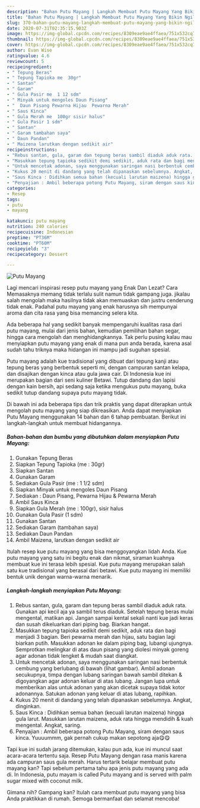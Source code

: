 ```yaml
---
description: "Bahan Putu Mayang | Langkah Membuat Putu Mayang Yang Bikin Ngiler"
title: "Bahan Putu Mayang | Langkah Membuat Putu Mayang Yang Bikin Ngiler"
slug: 370-bahan-putu-mayang-langkah-membuat-putu-mayang-yang-bikin-ngiler
date: 2020-07-31T02:35:15.903Z
image: https://img-global.cpcdn.com/recipes/8309eae9ae4ffaea/751x532cq70/putu-mayang-foto-resep-utama.jpg
thumbnail: https://img-global.cpcdn.com/recipes/8309eae9ae4ffaea/751x532cq70/putu-mayang-foto-resep-utama.jpg
cover: https://img-global.cpcdn.com/recipes/8309eae9ae4ffaea/751x532cq70/putu-mayang-foto-resep-utama.jpg
author: Evan Wise
ratingvalue: 4.6
reviewcount: 5
recipeingredient:
- " Tepung Beras"
- " Tepung Tapioka me  30gr"
- " Santan"
- " Garam"
- " Gula Pasir me  1 12 sdm"
- " Minyak untuk mengoles Daun Pisang"
- "  Daun Pisang Pewarna Hijau  Pewarna Merah"
- " Saus Kinca"
- " Gula Merah me  100gr sisir halus"
- " Gula Pasir 1 sdm"
- " Santan"
- " Garam tambahan saya"
- " Daun Pandan"
- " Maizena larutkan dengan sedikit air"
recipeinstructions:
- "Rebus santan, gula, garam dan tepung beras sambil diaduk aduk rata. Gunakan api kecil aja ya sambil terus diaduk. Setelah tepung beras mulai mengental, matikan api. Jangan sampai kental sekali nanti kue jadi keras dan susah dikeluarkan dari piping bag. Biarkan hangat."
- "Masukkan tepung tapioka sedikit demi sedikit, aduk rata dan bagi menjadi 3 bagian. Beri pewarna merah dan hijau, satu bagian lagi biarkan putih. Masukkan adonan ke dalam piping bag, lubangi ujungnya. Semprotkan melingkar di atas daun pisang yang diolesi minyak goreng agar adonan tidak lengket &amp; mudah saat diangkat."
- "Untuk mencetak adonan, saya menggunakan saringan nasi berbentuk cembung yang berlubang di bawah (lihat gambar). Ambil adonan secukupnya, timpa dengan lubang saringan bawah sambil ditekan &amp; digoyangkan agar adonan keluar di atas lubang. Jangan lupa untuk memberikan alas untuk adonan yang akan dicetak supaya tidak kotor adonannya. Satukan adonan yang keluar di atas lubang, rapihkan."
- "Kukus 20 menit di dandang yang telah dipanaskan sebelumnya. Angkat, dinginkan."
- "Saus Kinca : Didihkan semua bahan (kecuali larutan maizena) hingga gula larut. Masukkan larutan maizena, aduk rata hingga mendidih &amp; kuah mengental. Angkat, saring."
- "Penyajian : Ambil beberapa potong Putu Mayang, siram dengan saus kinca. Yuuuummm, gak pernah cukup makan sepotong aja😋😋"
categories:
- Resep
tags:
- putu
- mayang

katakunci: putu mayang 
nutrition: 240 calories
recipecuisine: Indonesian
preptime: "PT36M"
cooktime: "PT60M"
recipeyield: "3"
recipecategory: Dessert

---
```



![Putu Mayang](https://img-global.cpcdn.com/recipes/8309eae9ae4ffaea/751x532cq70/putu-mayang-foto-resep-utama.jpg)

Lagi mencari inspirasi resep putu mayang yang Enak Dan Lezat? Cara Memasaknya memang tidak terlalu sulit namun tidak gampang juga. jikalau salah mengolah maka hasilnya tidak akan memuaskan dan justru cenderung tidak enak. Padahal putu mayang yang enak harusnya sih mempunyai aroma dan cita rasa yang bisa memancing selera kita.

Ada beberapa hal yang sedikit banyak mempengaruhi kualitas rasa dari putu mayang, mulai dari jenis bahan, kemudian pemilihan bahan segar, hingga cara mengolah dan menghidangkannya. Tak perlu pusing kalau mau menyiapkan putu mayang yang enak di mana pun anda berada, karena asal sudah tahu triknya maka hidangan ini mampu jadi suguhan spesial.

Putu mayang adalah kue tradisional yang dibuat dari tepung kanji atau tepung beras yang berbentuk seperti mi, dengan campuran santan kelapa, dan disajikan dengan kinca atau gula jawa cair. Di Indonesia kue ini merupakan bagian dari seni kuliner Betawi. Tutup dandang dan lapisi dengan kain bersih, api sedang saja ketika mengukus putu mayang, buka sedikit tutup dandang supaya putu mayang tidak.


Di bawah ini ada beberapa tips dan trik praktis yang dapat diterapkan untuk mengolah putu mayang yang siap dikreasikan. Anda dapat menyiapkan Putu Mayang menggunakan 14 bahan dan 6 tahap pembuatan. Berikut ini langkah-langkah untuk membuat hidangannya.

<!--inarticleads1-->

##### Bahan-bahan dan bumbu yang dibutuhkan dalam menyiapkan Putu Mayang:

1. Gunakan  Tepung Beras
1. Siapkan  Tepung Tapioka (me : 30gr)
1. Siapkan  Santan
1. Gunakan  Garam
1. Sediakan  Gula Pasir (me : 1 1/2 sdm)
1. Siapkan  Minyak untuk mengoles Daun Pisang
1. Sediakan  : Daun Pisang, Pewarna Hijau &amp; Pewarna Merah
1. Ambil  Saus Kinca
1. Siapkan  Gula Merah (me : 100gr), sisir halus
1. Gunakan  Gula Pasir (1 sdm)
1. Gunakan  Santan
1. Sediakan  Garam (tambahan saya)
1. Sediakan  Daun Pandan
1. Ambil  Maizena, larutkan dengan sedikit air


Itulah resep kue putu mayang yang bisa menggoyangkan lidah Anda. Kue putu mayang yang satu ini begitu enak dan nikmat, siraman kuahnya membuat kue ini terasa lebih spesial. Kue putu mayang merupakan salah satu kue tradisional yang berasal dari betawi. Kue putu mayang ini memiliki bentuk unik dengan warna-warna menarik. 

<!--inarticleads2-->

##### Langkah-langkah menyiapkan Putu Mayang:

1. Rebus santan, gula, garam dan tepung beras sambil diaduk aduk rata. Gunakan api kecil aja ya sambil terus diaduk. Setelah tepung beras mulai mengental, matikan api. Jangan sampai kental sekali nanti kue jadi keras dan susah dikeluarkan dari piping bag. Biarkan hangat.
1. Masukkan tepung tapioka sedikit demi sedikit, aduk rata dan bagi menjadi 3 bagian. Beri pewarna merah dan hijau, satu bagian lagi biarkan putih. Masukkan adonan ke dalam piping bag, lubangi ujungnya. Semprotkan melingkar di atas daun pisang yang diolesi minyak goreng agar adonan tidak lengket &amp; mudah saat diangkat.
1. Untuk mencetak adonan, saya menggunakan saringan nasi berbentuk cembung yang berlubang di bawah (lihat gambar). Ambil adonan secukupnya, timpa dengan lubang saringan bawah sambil ditekan &amp; digoyangkan agar adonan keluar di atas lubang. Jangan lupa untuk memberikan alas untuk adonan yang akan dicetak supaya tidak kotor adonannya. Satukan adonan yang keluar di atas lubang, rapihkan.
1. Kukus 20 menit di dandang yang telah dipanaskan sebelumnya. Angkat, dinginkan.
1. Saus Kinca : Didihkan semua bahan (kecuali larutan maizena) hingga gula larut. Masukkan larutan maizena, aduk rata hingga mendidih &amp; kuah mengental. Angkat, saring.
1. Penyajian : Ambil beberapa potong Putu Mayang, siram dengan saus kinca. Yuuuummm, gak pernah cukup makan sepotong aja😋😋


Tapi kue ini sudah jarang ditemukan, kalau pun ada, kue ini muncul saat acara-acara tertentu saja. Resep Putu Mayang dengan rasa manis karena ada campuran saus gula merah. Harus tertarik belajar membuat putu mayang kan? Tapi sebelum pertama tahu apa jenis putu mayang yang ada di. In Indonesia, putu mayam is called Putu mayang and is served with palm sugar mixed with coconut milk. 

Gimana nih? Gampang kan? Itulah cara membuat putu mayang yang bisa Anda praktikkan di rumah. Semoga bermanfaat dan selamat mencoba!
